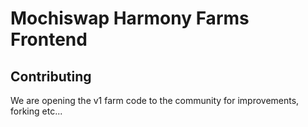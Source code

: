 # Mochiswap Harmony Farms Frontend

## Contributing

We are opening the v1 farm code to the community for improvements, forking etc...
